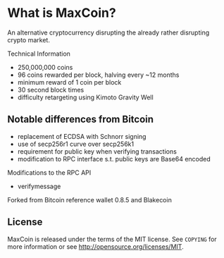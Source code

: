 What is MaxCoin?
==============

An alternative cryptocurrency disrupting the already rather disrupting crypto market.

Technical Information

+ 250,000,000 coins
+ 96 coins rewarded per block, halving every ~12 months
+ minimum reward of 1 coin per block
+ 30 second block times
+ difficulty retargeting using Kimoto Gravity Well

Notable differences from Bitcoin
-----------------------------

+ replacement of ECDSA with Schnorr signing
+ use of secp256r1 curve over secp256k1
+ requirement for public key when verifying transactions
+ modification to RPC interface s.t. public keys are Base64 encoded

Modifications to the RPC API
+ verifymessage <maxcoinaddress> <publickey> <signature> <message>

Forked from Bitcoin reference wallet 0.8.5 and Blakecoin

License
------

MaxCoin is released under the terms of the MIT license. See `COPYING` for more
information or see http://opensource.org/licenses/MIT.
